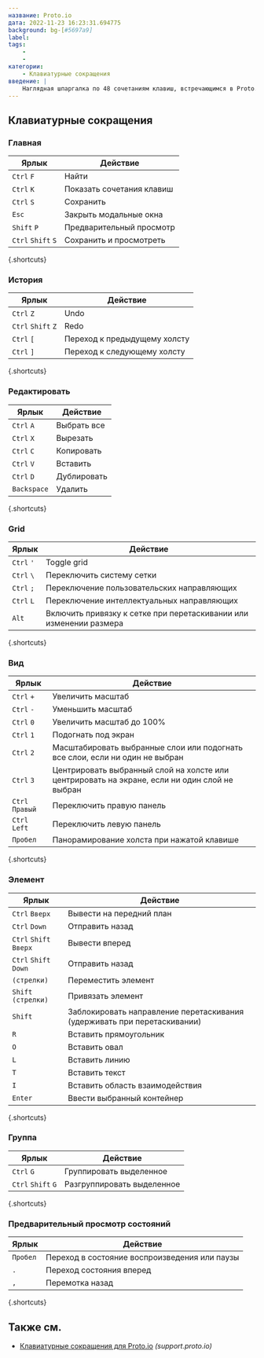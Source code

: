 ```yaml
---
название: Proto.io
дата: 2022-11-23 16:23:31.694775
background: bg-[#5697a9]
label:
tags:
    -
    -
категории:
    - Клавиатурные сокращения
введение: |
    Наглядная шпаргалка по 48 сочетаниям клавиш, встречающимся в Proto.io
---
```




Клавиатурные сокращения
------------------



### Главная

Ярлык | Действие
---|---
`Ctrl` `F` | Найти
`Ctrl` `K` | Показать сочетания клавиш
`Ctrl` `S` | Сохранить
`Esc` | Закрыть модальные окна
`Shift` `P` | Предварительный просмотр
`Ctrl` `Shift` `S` | Сохранить и просмотреть
{.shortcuts}


### История

Ярлык | Действие
---|---
`Ctrl` `Z` | Undo
`Ctrl` `Shift` `Z` | Redo
`Ctrl` `[` | Переход к предыдущему холсту
`Ctrl` `]` | Переход к следующему холсту
{.shortcuts}


### Редактировать

Ярлык | Действие
---|---
`Ctrl` `A` | Выбрать все
`Ctrl` `X` | Вырезать
`Ctrl` `C` | Копировать
`Ctrl` `V` | Вставить
`Ctrl` `D` | Дублировать
`Backspace` | Удалить
{.shortcuts}


### Grid

Ярлык | Действие
---|---
`Ctrl` `'` | Toggle grid
`Ctrl` `\` | Переключить систему сетки
`Ctrl` `;` | Переключение пользовательских направляющих
`Ctrl` `L` | Переключение интеллектуальных направляющих
`Alt` | Включить привязку к сетке при перетаскивании или изменении размера
{.shortcuts}


### Вид

Ярлык | Действие
---|---
`Ctrl` `+` | Увеличить масштаб
`Ctrl` `-` | Уменьшить масштаб
`Ctrl` `0` | Увеличить масштаб до 100%
`Ctrl` `1` | Подогнать под экран
`Ctrl` `2` | Масштабировать выбранные слои или подогнать все слои, если ни один не выбран
`Ctrl` `3` | Центрировать выбранный слой на холсте или центрировать на экране, если ни один слой не выбран
`Ctrl` `Правый` | Переключить правую панель
`Ctrl` `Left` | Переключить левую панель
`Пробел` | Панорамирование холста при нажатой клавише
{.shortcuts}


### Элемент

Ярлык | Действие
---|---
`Ctrl` `Вверх` | Вывести на передний план
`Ctrl` `Down` | Отправить назад
`Ctrl` `Shift` `Вверх` | Вывести вперед
`Ctrl` `Shift` `Down` | Отправить назад
`(стрелки)` | Переместить элемент
`Shift` `(стрелки)` | Привязать элемент
`Shift` | Заблокировать направление перетаскивания (удерживать при перетаскивании)
`R` | Вставить прямоугольник
`O` | Вставить овал
`L` | Вставить линию
`T` | Вставить текст
`I` | Вставить область взаимодействия
`Enter` | Ввести выбранный контейнер
{.shortcuts}


### Группа

Ярлык | Действие
---|---
`Ctrl` `G` | Группировать выделенное
`Ctrl` `Shift` `G` | Разгруппировать выделенное
{.shortcuts}


### Предварительный просмотр состояний

Ярлык | Действие
---|---
`Пробел` | Переход в состояние воспроизведения или паузы
`.` | Переход состояния вперед
`,` | Перемотка назад
{.shortcuts}




Также см.
--------
- [Клавиатурные сокращения для Proto.io](https://support.proto.io/hc/en-us/articles/115001423511-Keyboard-shortcuts) _(support.proto.io)_
